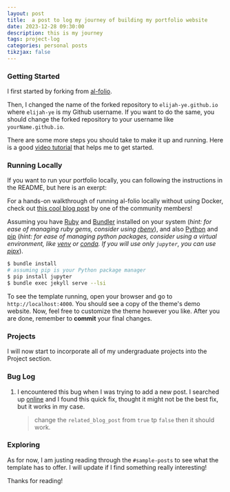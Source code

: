 ```yaml
---
layout: post
title:  a post to log my journey of building my portfolio website
date: 2023-12-28 09:30:00
description: this is my journey
tags: project-log
categories: personal posts
tikzjax: false
---
```

### Getting Started
I first started by forking from [al-folio](https://github.com/alshedivat/al-folio).

Then, I changed the name of the forked repository to `elijah-ye.github.io` where `elijah-ye` is my Github username. If you want to do the same, you should change the forked repository to your username like `yourName.github.io`.

There are some more steps you should take to make it up and running. Here is a good [video tutorial](https://youtu.be/g6AJ9qPPoyc?si=9wuy_9V8S8f20N1u) that helps me to get started. 

### Running Locally
If you want to run your portfolio locally, you can following the instructions in the README, but here is an exerpt:

For a hands-on walkthrough of running al-folio locally without using Docker, check out [this cool blog post](https://george-gca.github.io/blog/2022/running-local-al-folio/) by one of the community members!

Assuming you have [Ruby](https://www.ruby-lang.org/en/downloads/) and [Bundler](https://bundler.io/) installed on your system (*hint: for ease of managing ruby gems, consider using [rbenv](https://github.com/rbenv/rbenv)*), and also [Python](https://www.python.org/) and [pip](https://pypi.org/project/pip/) (*hint: for ease of managing python packages, consider using a virtual environment, like [venv](https://docs.python.org/pt-br/3/library/venv.html) or [conda](https://docs.conda.io/en/latest/). If you will use only `jupyter`, you can use [pipx](https://pypa.github.io/pipx/)*).

```bash
$ bundle install
# assuming pip is your Python package manager
$ pip install jupyter
$ bundle exec jekyll serve --lsi
```

To see the template running, open your browser and go to `http://localhost:4000`. You should see a copy of the theme's demo website. Now, feel free to customize the theme however you like. After you are done, remember to **commit** your final changes.

### Projects
I will now start to incorporate all of my undergraduate projects into the Project section.

### Bug Log
1. I encountered this bug when I was trying to add a new post. I searched up [online](https://github.com/alshedivat/al-folio/issues/1828) and I found this quick fix, thought it might not be the best fix, but it works in my case.
    > change the `related_blog_post` from `true` tp `false` then it should work. 



### Exploring
As for now, I am justing reading through the `#sample-posts` to see what the template has to offer. I will update if I find something really interesting!

Thanks for reading!